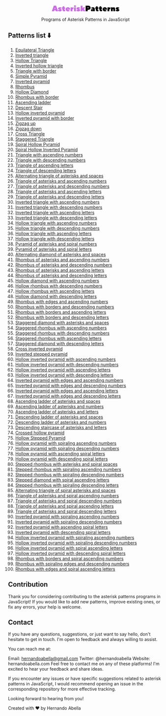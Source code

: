 <div align="center"><img title="logo" alt="logo" src="/images/logo-light.png"></div>

<p align="center">Programs of Asterisk Patterns in JavaScript<p>

## Patterns list ⬇️

1. [Equilateral Triangle](patterns/equilateral-triangle.md)
2. [Inverted triangle](patterns/inverted-triangle.md)
3. [Hollow Triangle](patterns/hollow-triangle.md)
4. [Inverted hollow triangle](/patterns/inverted-hollow-triangle.md)
5. [Triangle with border](/patterns/triangle-with-border.md)
6. [Simple Pyramid](/patterns/pyramide.md)
7. [Inverted pyramid](/patterns/inverted-pyramid.md)
8. [Rhombus](/patterns/rhombus.md)
9. [Hollow Diamond](/patterns/hollow-diamond.md)
10. [Rhombus with border]()
11. [Ascending ladder](/patterns/ascending-ladder.md)
12. [Descent Stair](/patterns/descending-stair.md)
13. [Hollow inverted pyramid]()
14. [Inverted pyramid with border]()
15. [Zigzag up]()
16. [Zigzag down]()
17. [Cross Triangle]()
18. [Staggered Triangle]()
19. [Spiral Hollow Pyramid]()
20. [Spiral Hollow Inverted Pyramid]()
21. [Triangle with ascending numbers]()
22. [Triangle with descending numbers]()
23. [Triangle of ascending letters]()
24. [Triangle of descending letters]()
25. [Alternating triangle of asterisks and spaces]()
26. [Triangle of asterisks and ascending numbers]()
27. [Triangle of asterisks and descending numbers]()
28. [Triangle of asterisks and ascending letters]()
29. [Triangle of asterisks and descending letters]()
30. [Inverted triangle with ascending numbers]()
31. [Inverted triangle with descending numbers]()
32. [Inverted triangle with ascending letters]()
33. [Inverted triangle with descending letters]()
34. [Hollow triangle with ascending numbers]()
35. [Hollow triangle with descending numbers]()
36. [Hollow triangle with ascending letters]()
37. [Hollow triangle with descending letters]()
38. [Pyramid of asterisks and spiral numbers]()
39. [Pyramid of asterisks and spiral letters]()
40. [Alternating diamond of asterisks and spaces]()
41. [Rhombus of asterisks and ascending numbers]()
42. [Rhombus of asterisks and descending numbers]()
43. [Rhombus of asterisks and ascending letters]()
44. [Rhombus of asterisks and descending letters]()
45. [Hollow diamond with ascending numbers]()
46. [Hollow rhombus with descending numbers]()
47. [Hollow rhombus with ascending letters]()
48. [Hollow diamond with descending letters]()
49. [Rhombus with edges and ascending numbers]()
50. [Rhombus with borders and descending numbers]()
51. [Rhombus with borders and ascending letters]()
52. [Rhombus with borders and descending letters]()
53. [Staggered diamond with asterisks and spaces]()
54. [Staggered rhombus with ascending numbers]()
55. [Staggered rhombus with descending numbers]()
56. [Staggered rhombus with ascending letters]()
57. [Staggered diamond with descending letters]()
58. [Cross inverted pyramid]()
59. [Inverted stepped pyramid]()
60. [Hollow inverted pyramid with ascending numbers]()
61. [Hollow inverted pyramid with descending numbers]()
62. [Hollow inverted pyramid with ascending letters]()
63. [Hollow inverted pyramid with descending letters]()
64. [Inverted pyramid with edges and ascending numbers]()
65. [Inverted pyramid with edges and descending numbers]()
66. [Inverted pyramid with edges and ascending letters]()
67. [Inverted pyramid with edges and descending letters]()
68. [Ascending ladder of asterisks and spaces]()
69. [Ascending ladder of asterisks and numbers]()
70. [Ascending ladder of asterisks and letters]()
71. [Descending ladder of asterisks and spaces]()
72. [Descending ladder of asterisks and numbers]()
73. [Descending staircase of asterisks and letters]()
74. [Crossed hollow pyramid]()
75. [Hollow Stepped Pyramid]()
76. [Hollow pyramid with spiraling ascending numbers]()
77. [Hollow pyramid with spiraling descending numbers]()
78. [Hollow pyramid with ascending spiral letters]()
79. [Hollow pyramid with descending spiral letters]()
80. [Stepped rhombus with asterisks and spiral spaces]()
81. [Stepped rhombus with spiraling ascending numbers]()
82. [Stepped rhombus with spiraling descending numbers]()
83. [Stepped diamond with spiral ascending letters]()
84. [Stepped rhombus with spiraling descending letters]()
85. [Alternating triangle of spiral asterisks and spaces]()
86. [Triangle of asterisks and spiral ascending numbers]()
87. [Triangle of asterisks and spiral descending numbers]()
88. [Triangle of asterisks and spiral ascending letters]()
89. [Triangle of asterisks and spiral descending letters]()
90. [Inverted pyramid with spiraling ascending numbers]()
91. [Inverted pyramid with spiraling descending numbers]()
92. [Inverted pyramid with ascending spiral letters]()
93. [Inverted pyramid with descending spiral letters]()
94. [Hollow inverted pyramid with spiraling ascending numbers]()
95. [Hollow inverted pyramid with spiraling descending numbers]()
96. [Hollow inverted pyramid with spiral ascending letters]()
97. [Hollow inverted pyramid with descending spiral letters]()
98. [Rhombus with borders and spiral ascending numbers]()
99. [Rhombus with spiraling edges and descending numbers]()
100. [Rhombus with edges and spiral ascending letters]()

## Contribution
Thank you for considering contributing to the asterisk patterns programs in JavaScript! If you would like to add new patterns, improve existing ones, or fix any errors, your help is welcome.

## Contact
If you have any questions, suggestions, or just want to say hello, don't hesitate to get in touch. I'm open to feedback and always willing to assist.

You can reach me at:

Email: hernandoabella@gmail.com
Twitter: @hernandoabella
Website: hernandoabella.com
Feel free to contact me on any of these platforms! I'm excited to hear your feedback and share ideas.

If you encounter any issues or have specific suggestions related to asterisk patterns in JavaScript, I would recommend opening an issue in the corresponding repository for more effective tracking.

Looking forward to hearing from you!

Created with ❤️ by Hernando Abella
